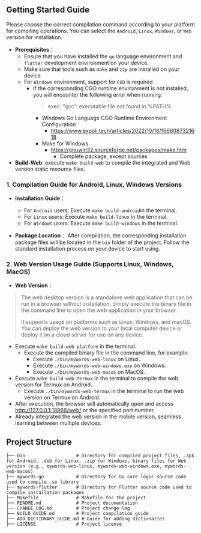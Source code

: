 
## Getting Started Guide

Please choose the correct compilation command according to your platform for compiling operations. You can select the `Android`, `Linux`, `Windows`, or `Web` version for installation.

- **Prerequisites**：
    - Ensure that you have installed the `go` language environment and `flutter` development environment on your device.
    - Make sure that tools such as `make` and `zip` are installed on your device.
    - For `Windows` environment, support for `CGO` is required
        - If the corresponding CGO runtime environment is not installed, you will encounter the following error when running:
          > exec: “gcc”: executable file not found in %PATH%
            - Windows Go Language CGO Runtime Environment Configuration
              - https://www.expoli.tech/articles/2022/10/18/1666087321618
            - Make for Windows
              - https://gnuwin32.sourceforge.net/packages/make.htm
                - Complete package, except sources
- **Build-Web**: execute `make build-web` to compile the integrated and Web version static resource files.

### 1. Compilation Guide for Android, Linux, Windows Versions

- **Installation Guide**：
    - For `Android` users: Execute `make build-android`in the terminal.
    - For `Linux` users: Execute `make build-linux` in the terminal.
    - For `Windows` users: Execute `make build-windows` in the terminal.

- **Package Location**：
  After compilation, the corresponding installation package files will be located in the `bin` folder of the project. Follow the standard installation process on your device to start using.



### 2. Web Version Usage Guide (Supports Linux, Windows, MacOS)


- **Web Version**：

> The web desktop version is a standalone web application that can be run in a browser without installation. Simply execute the binary file in the command line to open the web application in your browser.
>
> It supports usage on platforms such as Linux, Windows, and macOS. You can deploy the web version to your local computer device or deploy it on a cloud server for use on any device.
> 

- Execute `make build-web-platform` in the terminal.
  - Execute the compiled binary file in the command line, for example:
      - Execute `./bin/mywords-web-linux` on Linux.
      - Execute `./bin/mywords-web-windows.exe` on Windows.
      - Execute `./bin/mywords-web-macos` on MacOS.
- Execute `make build-web-termux` in the terminal to compile the web version for Termux on Android.
  - Execute `./bin/mywords-web-termux` in the terminal to run the web version on Termux on Android.
- After execution, the browser will automatically open and access http://127.0.0.1:18960/web/ or the specified port number.
- Already integrated the web version in the mobile version, seamless learning between multiple devices.

## Project Structure

```
├── bin                   # Directory for compiled project files, .apk for Android, .deb for Linux, .zip for Windows, binary files for Web version (e.g., mywords-web-linux, mywords-web-windows.exe, mywords-web-macos)
├── mywords-go            # Directory for Go core logic source code used to compile .so library
├── mywords-flutter       # Directory for Flutter source code used to compile installation packages
├── Makefile              # Makefile for the project
├── README.md             # Project documentation
├── CHANGE_LOG.md         # Project change log
├── BUILD_GUIDE.md        # Project compilation guide
├── ADD_DICTIONARY_GUIDE.md # Guide for adding dictionaries
├── LICENSE               # Project license
```
